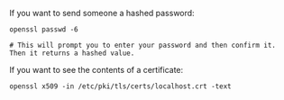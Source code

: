 If you want to send someone a hashed password:
```
openssl passwd -6

# This will prompt you to enter your password and then confirm it.  Then it returns a hashed value.
```

If you want to see the contents of a certificate:
```
openssl x509 -in /etc/pki/tls/certs/localhost.crt -text
```
